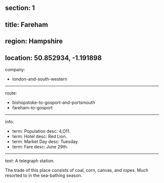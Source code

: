 ﻿section: 1
----
title: Fareham
----
region: Hampshire
----
location: 50.852934, -1.191898
----
company:
- london-and-south-western
----
route:
- bishopstoke-to-gosport-and-portsmouth
- fareham-to-gosport
----
info:
- term: Population
  desc: 4,O11.
- term: Hotel
  desc: Red Lion.
- term: Market Day
  desc: Tuesday.
- term: Fare
  desc: June 29th.
----
text: A telegraph station.

The trade of this place consists of coal, corn, canvas, and ropes. Much resorted to in the sea-bathing season.

